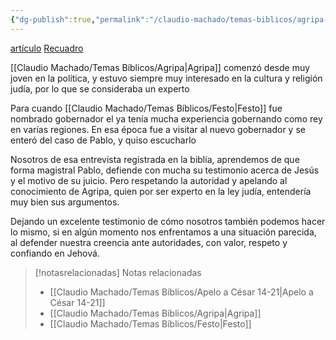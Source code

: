 ```yaml
---
{"dg-publish":true,"permalink":"/claudio-machado/temas-biblicos/agripa-quiere-conocer-a-pablo/","title":"Apelo al cesar 8-13","tags":["Pablo","predicar","injusticia","juicio"]}
---
```


[artículo](https://wol.jw.org/es/wol/pc/r4/lp-s/202025089/10/0)
[Recuadro](https://wol.jw.org/es/wol/pc/r4/lp-s/202025089/11/0)

[[Claudio Machado/Temas Bíblicos/Agripa\|Agripa]] comenzó desde muy joven en la política, y estuvo siempre muy interesado en la cultura y religión judía, por lo que se consideraba un experto 

Para cuando [[Claudio Machado/Temas Bíblicos/Festo\|Festo]] fue nombrado gobernador el ya tenía mucha experiencia gobernando como rey en varías regiones. En esa época fue a visitar al nuevo gobernador y se enteró del caso de Pablo, y quiso escucharlo 

Nosotros de esa entrevista registrada en la biblia, aprendemos de que forma magistral Pablo, defiende con mucha su testimonio acerca de Jesús y el motivo de su juicio. Pero respetando la autoridad y apelando al conocimiento de Agripa, quien por ser experto en la ley judía, entendería muy bien sus argumentos.

Dejando un excelente testimonio de cómo nosotros también podemos hacer lo mismo, si en algún momento nos enfrentamos a una situación parecida, al defender nuestra creencia ante autoridades, con valor, respeto y confiando en Jehová.


> [!notasrelacionadas] Notas relacionadas
> - [[Claudio Machado/Temas Bíblicos/Apelo a César 14-21\|Apelo a César 14-21]]
> - [[Claudio Machado/Temas Bíblicos/Agripa\|Agripa]]
> - [[Claudio Machado/Temas Bíblicos/Festo\|Festo]]


